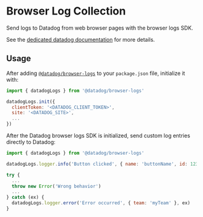 # Browser Log Collection

Send logs to Datadog from web browser pages with the browser logs SDK.

See the [dedicated datadog documentation][1] for more details.

## Usage

After adding [`@datadog/browser-logs`][2] to your `package.json` file, initialize it with:

```javascript
import { datadogLogs } from '@datadog/browser-logs'

datadogLogs.init({
  clientToken: '<DATADOG_CLIENT_TOKEN>',
  site: '<DATADOG_SITE>',
  ...
})
```

After the Datadog browser logs SDK is initialized, send custom log entries directly to Datadog:

```javascript
import { datadogLogs } from '@datadog/browser-logs'

datadogLogs.logger.info('Button clicked', { name: 'buttonName', id: 123 })

try {
  ...
  throw new Error('Wrong behavior')
  ...
} catch (ex) {
  datadogLogs.logger.error('Error occurred', { team: 'myTeam' }, ex)
}
```

<!-- Note: all URLs should be absolute -->

[1]: https://docs.datadoghq.com/logs/log_collection/javascript
[2]: https://www.npmjs.com/package/@datadog/browser-logs
